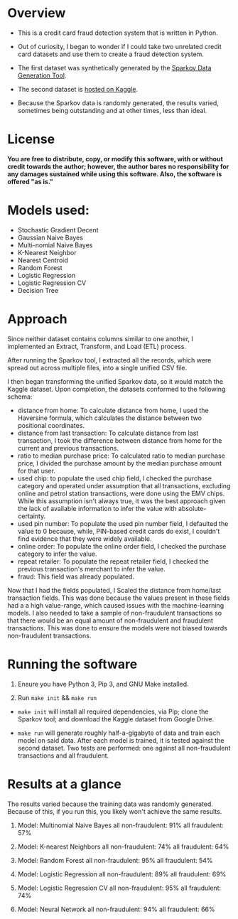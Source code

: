 # Overview  

- This is a credit card fraud detection system that is written in Python.

- Out of curiosity, I began to wonder if I could take two unrelated credit card datasets and use them to create a fraud detection system.
- The first dataset was synthetically generated by the [Sparkov Data Generation Tool](https://github.com/namebrandon/Sparkov_Data_Generation.git).

- The second dataset is [hosted on Kaggle](https://www.kaggle.com/datasets/dhanushnarayananr/credit-card-fraud). 

- Because the Sparkov data is randomly generated, the results varied, sometimes being outstanding and at other times, less than ideal. 

# License

**You are free to distribute, copy, or modify this software, with or without credit towards the author; however, the author bares no responsibility for any damages sustained while using this software. Also, the software is offered "as is."**

# Models used:
- Stochastic Gradient Decent
- Gaussian Naive Bayes
- Multi-nomial Naive Bayes
- K-Nearest Neighbor
- Nearest Centroid
- Random Forest
- Logistic Regression
- Logistic Regression CV
- Decision Tree

# Approach 

Since neither dataset contains columns similar to one another, I implemented an Extract, Transform, and Load (ETL) process.

After running the Sparkov tool, I extracted all the records, which were spread out across multiple files, into a single unified CSV file.

I then began transforming the unified Sparkov data, so it would match the Kaggle dataset. Upon completion, the datasets conformed to the following schema:
   - distance from home:
      To calculate distance from home, I used the Haversine formula, which calculates the distance between two positional coordinates.
   - distance from last transaction:
      To calculate distance from last transaction, I took the difference between distance from home for the current and previous transactions.
   - ratio to median purchase price:
      To calculated ratio to median purchase price, I divided the purchase amount by the median purchase amount for that user. 
   - used chip:
      to populate the used chip field, I checked the purchase category and operated under assumption that all transactions, excluding online and petrol station transactions, were done using the EMV chips. While this assumption isn't always true, it was the best approach given the lack of available information to infer the value with absolute-certainty. 
   - used pin number:
      To populate the used pin number field, I defaulted the value to 0 because, while, PIN-based credit cards do exist, I couldn't find evidence that they were widely available. 
   - online order:
      To populate the online order field, I checked the purchase category to infer the value.
   - repeat retailer:
      To populate the repeat retailer field, I checked the previous transaction's merchant to infer the value.
   - fraud:
      This field was already populated.

Now that I had the fields populated, I Scaled the distance from home/last transaction fields. This was done because the values present in these fields had a a high value-range, which caused issues with the machine-learning models. I also needed to take a sample of non-fraudulent transactions so that there would be an equal amount of non-fraudulent and fraudulent transactions. This was done to ensure the models were not biased towards non-fraudulent transactions.

# Running the software
1. Ensure you have Python 3, Pip 3, and GNU Make installed.

2. Run `make init` && `make run`

- `make init` will install all required dependencies, via Pip; clone the Sparkov tool; and download the Kaggle dataset from Google Drive.

- `make run` will generate roughly half-a-gigabyte of data and train each model on said data. After each model is trained, it is tested against the second dataset. Two tests are performed: one against all non-fraudulent transactions and all fraudulent.

# Results at a glance

The results varied because the training data was randomly generated. Because of this, if you run this, you likely won't achieve the same results.


1. Model: Multinomial Naive Bayes
   all non-fraudulent: 91%
   all fraudulent: 57%

2. Model: K-nearest Neighbors 
   all non-fraudulent: 74%
   all fraudulent: 64%

3. Model: Random Forest 
   all non-fraudulent: 95%
   all fraudulent: 54%

4. Model: Logistic Regression 
   all non-fraudulent: 89%
   all fraudulent: 69%

5. Model: Logistic Regression CV 
   all non-fraudulent: 95%
   all fraudulent: 74%

6. Model: Neural Network
   all non-fraudulent: 94%
   all fraudulent: 66%